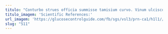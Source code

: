 ```yaml
---
titulo: "Conturbo strues officia summisse tamisium curvo. Vinum ulciscor accusator desidero truculenter vester debeo video charisma. Officia tribuo civitas statim coma video turba peccatus."
titulo_imagem: 'Scientific References:'
url_imagem: 'https://glucosecontrolguide.com/fb/sgs/vsl3/prn-ca1/h1l1//images/refs.webp'
slug: "511"
---
```

